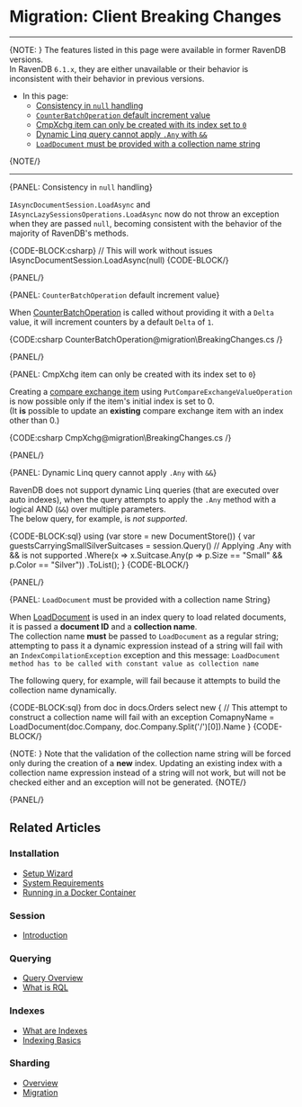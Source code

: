 # Migration: Client Breaking Changes
---

{NOTE: }
The features listed in this page were available in former RavenDB versions.  
In RavenDB `6.1.x`, they are either unavailable or their behavior is inconsistent 
with their behavior in previous versions.  

* In this page:
   * [Consistency in `null` handling](../../migration/client-api/client-breaking-changes#consistency-in-null-handling)  
   * [`CounterBatchOperation` default increment value](../../migration/client-api/client-breaking-changes#counterbatchoperation-default-increment-value)  
   * [CmpXchg item can only be created with its index set to `0`](../../migration/client-api/client-breaking-changes#cmpxchg-item-can-only-be-created-with-its-index-set-to-0)  
   * [Dynamic Linq query cannot apply `.Any` with `&&`](../../migration/client-api/client-breaking-changes#dynamic-linq-query-cannot-apply-.any-with-&&)  
   * [`LoadDocument` must be provided with a collection name string](../../migration/client-api/client-breaking-changes#loaddocument-must-be-provided-with-a-collection-name-string)  

{NOTE/}

---

{PANEL: Consistency in `null` handling}

`IAsyncDocumentSession.LoadAsync` and `IAsyncLazySessionsOperations.LoadAsync` now 
do not throw an exception when they are passed `null`, becoming consistent with the 
behavior of the majority of RavenDB's methods.  

{CODE-BLOCK:csharp}
// This will work without issues
IAsyncDocumentSession.LoadAsync(null)
{CODE-BLOCK/}

{PANEL/}

{PANEL: `CounterBatchOperation` default increment value}

When [CounterBatchOperation](../../client-api/operations/counters/counter-batch) is 
called without providing it with a `Delta` value, it will increment counters by a default 
`Delta` of `1`.  

{CODE:csharp CounterBatchOperation@migration\BreakingChanges.cs /}

{PANEL/}

{PANEL: CmpXchg item can only be created with its index set to `0`}

Creating a [compare exchange item](../../client-api/operations/compare-exchange/put-compare-exchange-value) 
using `PutCompareExchangeValueOperation` is now possible only if the item's initial index is set to 0.  
(It **is** possible to update an **existing** compare exchange item with an index other than 0.)

{CODE:csharp CmpXchg@migration\BreakingChanges.cs /}  

{PANEL/}

{PANEL: Dynamic Linq query cannot apply `.Any` with `&&`}

RavenDB does not support dynamic Linq queries (that are executed over auto indexes), when 
the query attempts to apply the `.Any` method with a logical AND (`&&`) over multiple parameters.  
The below query, for example, is *not supported*.  

{CODE-BLOCK:sql}
using (var store = new DocumentStore())
{
    var guestsCarryingSmallSilverSuitcases = session.Query<Guest>()
        // Applying .Any with && is not supported
        .Where(x => x.Suitcase.Any(p => p.Size == "Small" && p.Color == "Silver"))
        .ToList();
}
{CODE-BLOCK/}

{PANEL/}

{PANEL: `LoadDocument` must be provided with a collection name String}

When [LoadDocument](../../indexes/indexing-related-documents) is used in an index query 
to load related documents, it is passed a **document ID** and a **collection name**.  
The collection name **must** be passed to `LoadDocument` as a regular string; attempting 
to pass it a dynamic expression instead of a string will fail with an `IndexCompilationException` 
exception and this message: `LoadDocument method has to be called with constant value as collection name`

The following query, for example, will fail because it attempts to build the collection name dynamically.  

{CODE-BLOCK:sql}
from doc in docs.Orders
select new {
    // This attempt to construct a collection name will fail with an exception
    ComapnyName = LoadDocument(doc.Company, doc.Company.Split('/')[0]).Name
}
{CODE-BLOCK/}

{NOTE: }
Note that the validation of the collection name string will be forced only during 
the creation of a **new** index. Updating an existing index with a collection name 
expression instead of a string will not work, but will not be checked either and 
an exception will not be generated.
{NOTE/}

{PANEL/}

## Related Articles

### Installation
- [Setup Wizard](../../start/installation/setup-wizard)  
- [System Requirements](../../start/installation/system-requirements)  
- [Running in a Docker Container](../../start/installation/running-in-docker-container)  

### Session
- [Introduction](../../client-api/session/what-is-a-session-and-how-does-it-work)  

### Querying
- [Query Overview](../../client-api/session/querying/how-to-query) 
- [What is RQL](../../client-api/session/querying/what-is-rql)  

### Indexes
- [What are Indexes](../../indexes/what-are-indexes)  
- [Indexing Basics](../../indexes/indexing-basics)  

### Sharding
- [Overview](../../sharding/overview)  
- [Migration](../../sharding/migration)  
